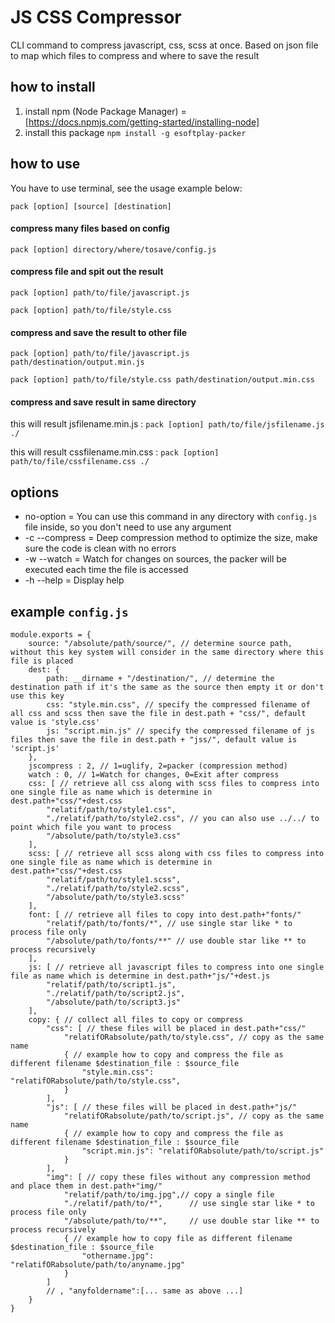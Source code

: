 # JS CSS Compressor
CLI command to compress javascript, css, scss at once. Based on json file to map which files to compress and where to save the result

## how to install
1. install npm (Node Package Manager) = [https://docs.npmjs.com/getting-started/installing-node]
1. install this package `npm install -g esoftplay-packer`

## how to use
You have to use terminal, see the usage example below:

`pack [option] [source] [destination]`

#### compress many files based on config
`pack [option] directory/where/tosave/config.js`

#### compress file and spit out the result
`pack [option] path/to/file/javascript.js`

`pack [option] path/to/file/style.css`

#### compress and save the result to other file
`pack [option] path/to/file/javascript.js path/destination/output.min.js`

`pack [option] path/to/file/style.css path/destination/output.min.css`

#### compress and save result in same directory

this will result jsfilename.min.js :
`pack [option] path/to/file/jsfilename.js ./`

this will result cssfilename.min.css :
`pack [option] path/to/file/cssfilename.css ./`

## options
* no-option     = You can use this command in any directory with `config.js` file inside, so you don't need to use any argument
* -c --compress = Deep compression method to optimize the size, make sure the code is clean with no errors
* -w --watch    = Watch for changes on sources, the packer will be executed each time the file is accessed
* -h --help     = Display help

## example `config.js`
	module.exports = {
		source: "/absolute/path/source/", // determine source path, without this key system will consider in the same directory where this file is placed
		dest: {
			path: __dirname + "/destination/", // determine the destination path if it's the same as the source then empty it or don't use this key
			css: "style.min.css", // specify the compressed filename of all css and scss then save the file in dest.path + "css/", default value is 'style.css'
			js: "script.min.js" // specify the compressed filename of js files then save the file in dest.path + "jss/", default value is 'script.js'
		},
		jscompress : 2, // 1=uglify, 2=packer (compression method)
		watch : 0, // 1=Watch for changes, 0=Exit after compress
		css: [ // retrieve all css along with scss files to compress into one single file as name which is determine in dest.path+"css/"+dest.css
			"relatif/path/to/style1.css",
			"./relatif/path/to/style2.css", // you can also use ../../ to point which file you want to process
			"/absolute/path/to/style3.css"
		],
		scss: [ // retrieve all scss along with css files to compress into one single file as name which is determine in dest.path+"css/"+dest.css
			"relatif/path/to/style1.scss",
			"./relatif/path/to/style2.scss",
			"/absolute/path/to/style3.scss"
		],
		font: [ // retrieve all files to copy into dest.path+"fonts/"
			"relatif/path/to/fonts/*", // use single star like * to process file only
			"/absolute/path/to/fonts/**" // use double star like ** to process recursively
		],
		js: [ // retrieve all javascript files to compress into one single file as name which is determine in dest.path+"js/"+dest.js
			"relatif/path/to/script1.js",
			"./relatif/path/to/script2.js",
			"/absolute/path/to/script3.js"
		],
		copy: { // collect all files to copy or compress
			"css": [ // these files will be placed in dest.path+"css/"
				"relatifORabsolute/path/to/style.css", // copy as the same name
				{ // example how to copy and compress the file as different filename $destination_file : $source_file
					"style.min.css": "relatifORabsolute/path/to/style.css",
				}
			],
			"js": [ // these files will be placed in dest.path+"js/"
				"relatifORabsolute/path/to/script.js", // copy as the same name
				{ // example how to copy and compress the file as different filename $destination_file : $source_file
					"script.min.js": "relatifORabsolute/path/to/script.js"
				}
			],
			"img": [ // copy these files without any compression method and place them in dest.path+"img/"
				"relatif/path/to/img.jpg",// copy a single file
				"./relatif/path/to/*", 		// use single star like * to process file only
				"/absolute/path/to/**",		// use double star like ** to process recursively
				{ // example how to copy file as different filename $destination_file : $source_file
					"othername.jpg": "relatifORabsolute/path/to/anyname.jpg"
				}
			]
			// , "anyfoldername":[... same as above ...]
		}
	}
